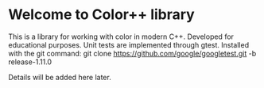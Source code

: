 # Welcome to Color++ library

This is a library for working with color in modern C++. Developed for educational purposes.
Unit tests are implemented through gtest. Installed with the git command:
git clone https://github.com/google/googletest.git -b release-1.11.0

Details will be added here later.
